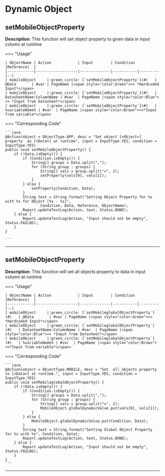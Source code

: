 # **Dynamic Object** 

## **setMobileObjectProperty**

**Description**: This function will set object property to given data in input column at runtime

=== "Usage"

    | ObjectName | Action            | Input        | Condition |Reference|  |
    |------------|-------------------|--------------|-----------|---------|--|
    | mobileObject     |:green_circle: [`setMobileObjectProperty`](#)   | @Data       | #var | PageName |<span style="color:Green"><< *Hardcoded Input*</span> 
    | mobileObject     |:green_circle: [`setMobileObjectProperty`](#)   | DatasheetName:ColumnName | #var  | PageName |<span style="color:Blue"><< *Input from Datasheet*</span>
    | mobileObject     |:green_circle: [`setMobileObjectProperty`](#)   | %variableName% | #var  | PageName |<span style="color:Brown"><<*Input from variable*</span>

=== "Corresponding Code"

    ```java
    @Action(object = ObjectType.APP, desc = "Set object [<Object>] property  as [<Data>] at runtime", input = InputType.YES, condition = InputType.YES)
    public void setMobileObjectProperty() {
        if (!Data.isEmpty()) {
            if (Condition.isEmpty()) {
                String[] groups = Data.split(",");
                for (String group : groups) {
                    String[] vals = group.split("=", 2);
                    setProperty(vals[0], vals[1]);
                }
            } else {
                setProperty(Condition, Data);
            }
            String text = String.format("Setting Object Property for %s with %s for Object [%s - %s]",
                    Condition, Data, Reference, ObjectName);
            Report.updateTestLog(Action, text, Status.DONE);
        } else {
            Report.updateTestLog(Action, "Input should not be empty", Status.FAILNS);
        }
    }

    ```
----------------------

## **setMobileObjectProperty**

**Description**: This function will set all objects property to data in input column  at runtime

=== "Usage"

    | ObjectName | Action            | Input        | Condition |Reference|  |
    |------------|-------------------|--------------|-----------|---------|--|
    | mobileObject     |:green_circle: [`setMobileglobalObjectProperty`](#)   | @Data       | #var | PageName |<span style="color:Green"><< *Hardcoded Input*</span> 
    | mobileObject     |:green_circle: [`setMobileglobalObjectProperty`](#)   | DatasheetName:ColumnName | #var  | PageName |<span style="color:Blue"><< *Input from Datasheet*</span>
    | mobileObject     |:green_circle: [`setMobileglobalObjectProperty`](#)   | %variableName% | #var  | PageName |<span style="color:Brown"><<*Input from variable*</span>

=== "Corresponding Code"

    ```java
    @Action(object = ObjectType.MOBILE, desc = "Set  all objects property to [<Data>] at runtime.", input = InputType.YES, condition = InputType.YES)
    public void setMobileglobalObjectProperty() {
        if (!Data.isEmpty()) {
            if (Condition.isEmpty()) {
                String[] groups = Data.split(",");
                for (String group : groups) {
                    String[] vals = group.split("=", 2);
                    MobileObject.globalDynamicValue.put(vals[0], vals[1]);
                }
            } else {
                MobileObject.globalDynamicValue.put(Condition, Data);
            }
            String text = String.format("Setting Global Object Property for %s with %s", Condition, Data);
            Report.updateTestLog(Action, text, Status.DONE);
        } else {
            Report.updateTestLog(Action, "Input should not be empty", Status.FAILNS);
        }
    }
    ```
----------------------
